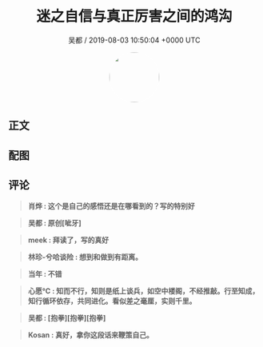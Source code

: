 <h1 align="center">迷之自信与真正厉害之间的鸿沟</h1>
<p align="center">
    <a>吴都 / 2019-08-03 10:50:04 &#43;0000 UTC</a>
</p>

<div align="center">
    <img src="https://images.zsxq.com/FrT_S0TjWQlZK1w8iGGtqRxjYaTH?e=1590940799&amp;token=kIxbL07-8jAj8w1n4s9zv64FuZZNEATmlU_Vm6zD:GSHH9u5Ot0wYawCPEomMrLrWD7I=" width="100" height="100" style="border:1px solid;border-radius:50%; color:#ffffff"/>
</div>

## 正文

<div>

</div>

## 配图
<div class="image" align="center">

</div>

## 评论

<div align="left">
<div>

<blockquote >
<span> <strong>肖烨 : 这个是自己的感悟还是在哪看到的？写的特别好 </strong></span>
</blockquote>

<blockquote >
<span> <strong>吴都 : 原创[呲牙] </strong></span>
</blockquote>

<blockquote >
<span> <strong>meek : 拜读了，写的真好 </strong></span>
</blockquote>

<blockquote >
<span> <strong>林珍-兮哈谈险 : 想到和做到有距离。 </strong></span>
</blockquote>

<blockquote >
<span> <strong>当年 : 不错 </strong></span>
</blockquote>

<blockquote >
<span> <strong>心愿℃ : 知而不行，知则是纸上谈兵，如空中楼阁，不经推敲。行至知成，知行循环依存，共同进化。看似差之毫厘，实则千里。 </strong></span>
</blockquote>

<blockquote >
<span> <strong>吴都 : [抱拳][抱拳][抱拳] </strong></span>
</blockquote>

<blockquote >
<span> <strong>Kosan : 真好，拿你这段话来鞭策自己。 </strong></span>
</blockquote>

</div>
</div>